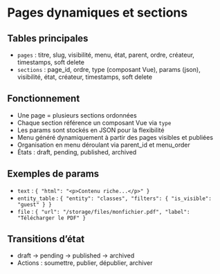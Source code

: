 # Pages dynamiques et sections

## Tables principales
- `pages` : titre, slug, visibilité, menu, état, parent, ordre, créateur, timestamps, soft delete
- `sections` : page_id, ordre, type (composant Vue), params (json), visibilité, état, créateur, timestamps, soft delete

## Fonctionnement
- Une page = plusieurs sections ordonnées
- Chaque section référence un composant Vue via `type`
- Les params sont stockés en JSON pour la flexibilité
- Menu généré dynamiquement à partir des pages visibles et publiées
- Organisation en menu déroulant via parent_id et menu_order
- États : draft, pending, published, archived

## Exemples de params
- `text` : `{ "html": "<p>Contenu riche...</p>" }`
- `entity_table` : `{ "entity": "classes", "filters": { "is_visible": "guest" } }`
- `file` : `{ "url": "/storage/files/monfichier.pdf", "label": "Télécharger le PDF" }`

## Transitions d’état
- draft → pending → published → archived
- Actions : soumettre, publier, dépublier, archiver 